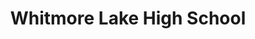 ---
title: Whitmore Lake High School
image: "assets/img/portfolio/wlhs_5.jpg"

caption:
  title: 
  thumbnail: "assets/img/portfolio/wlhs_5.jpg"
---